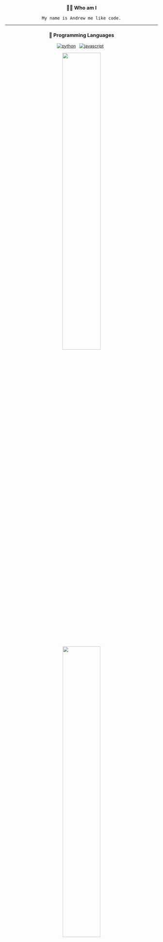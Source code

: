 <h3 align="center">🧑‍💻 Who am I</h3>
<p align="center">
  <samp>My name is Andrew me like code.</samp>
</p>

<hr />

<!-- PROGRAMMING LANGUAGES -->
<h3 align="center">💬 Programming Languages</h3>
<p align="center">
   <a href="#pins"><img alt="python" src="https://img.shields.io/badge/python-3670A0?style=for-the-badge&logo=python&logoColor=white"></a>&nbsp;&nbsp;
   <a href="#pins"><img alt="javascript" src="https://img.shields.io/badge/javascript-F7DF1E?style=for-the-badge&logo=javascript&logoColor=black" /></a>&nbsp;&nbsp;
<p>
<p align="center">
  <a href="#gh-dark-mode-only" style='cursor: default'><img width="50%" src="https://github-readme-stats.vercel.app/api?username=Andrew1495&show_icons=true&count_private=true&theme=github_dark&disable_animations=true" /></a>
  <a href="#gh-dark-mode-only" style='cursor: default'><img width="49.5%" src="https://github-readme-stats.vercel.app/api/top-langs/?username=Andrew1495&layout=compact&count_private=true&theme=github_dark&langs_count=6" /></a>
   <a href="#gh-light-mode-only" style='cursor: defaul;'><img width="50%" src="https://github-readme-stats.vercel.app/api?username=Andrew1495&show_icons=true&count_private=true&disable_animations=true" /></a>
  <a href="#gh-light-mode-only" style='cursor: default'><img width="49.5%" src="https://github-readme-stats.vercel.app/api/top-langs/?username=Andrew1495&layout=compact&count_private=true&langs_count=4" /></a>
</p>

<h3 align="center">📡 Want to know more?</h3>
<p align="center">
   <a target="_blank"href="https://andrew1495.github.io/portfolio/"><img src="https://img.shields.io/badge/Website-FF7139?style=for-the-badge&logo=firefox&logoColor=white" /></a>&nbsp;&nbsp;
  <a target="_blank"href="https://www.linkedin.com/in/andrew-fairley/"><img src="https://img.shields.io/badge/linkedin-%230077B5.svg?&style=for-the-badge&logo=linkedin&logoColor=white" /></a>&nbsp;&nbsp;
</p>
<div id=pins></div>
